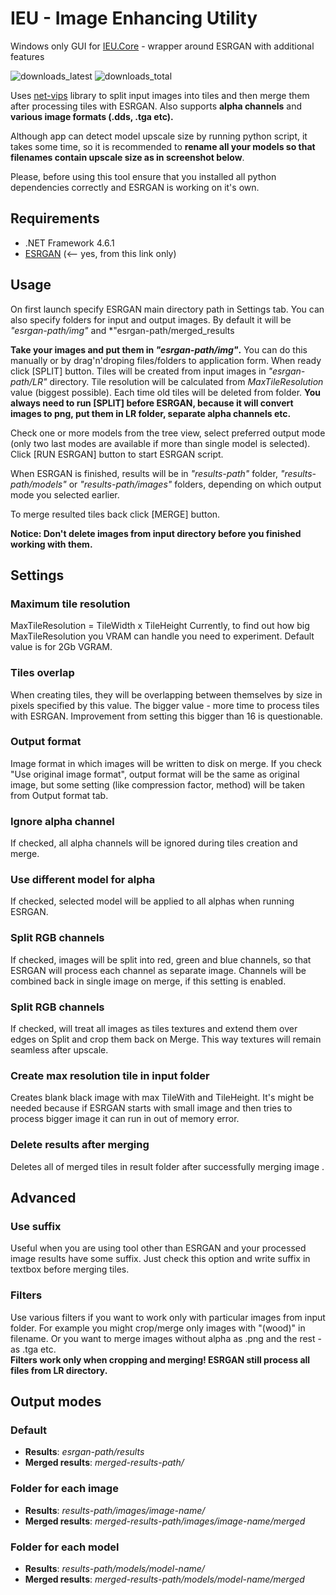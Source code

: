 # IEU - Image Enhancing Utility
Windows only GUI for [IEU.Core](https://github.com/ptrsuder/IEU.Core) - wrapper around ESRGAN with additional features

![downloads_latest](https://img.shields.io/github/downloads/ptrsuder/IEU.Winforms/latest/total.svg?color=magenta)
![downloads_total](https://img.shields.io/github/downloads/ptrsuder/IEU.Winforms/total.svg?label=downloads%40total)

Uses [net-vips](https://github.com/kleisauke/net-vips) library to split input images into tiles and then merge them after processing tiles with ESRGAN. Also supports **alpha channels** and **various image formats (.dds, .tga etc).**

Although app can detect model upscale size by running python script, it takes some time, so it is recommended to **rename all your models so that filenames contain upscale size as in screenshot below**.

Please, before using this tool ensure that you installed all python dependencies correctly and ESRGAN is working on it's own.

## Requirements

* .NET Framework 4.6.1
* [ESRGAN](https://github.com/xinntao/ESRGAN/tree/aceb85730832001ec1fa3a77bd6856b75e1d0e87) (<-- yes, from this link only)

## Usage

On first launch specify ESRGAN main directory path in Settings tab.
You can also specify folders for input and output images. By default it will be *"esrgan-path/img"* and *"esrgan-path/merged_results

**Take your images and put them in *"esrgan-path/img"*.** You can do this manually or by drag'n'droping files/folders to application form.
When ready click [SPLIT] button. Tiles will be created from input images in *"esrgan-path/LR"* directory. Tile resolution will be calculated from *MaxTileResolution* value (biggest possible). Each time old tiles will be deleted from folder.
 **You always need to run [SPLIT] before ESRGAN, because it will convert images to png, put them in LR folder, separate alpha channels etc.**
 
Check one or more models from the tree view, select preferred output mode (only two last modes are available if more than single model is selected).
Click [RUN ESRGAN] button to start ESRGAN script. 

When ESRGAN is finished, results will be in *"results-path"* folder, *"results-path/models"* or *"results-path/images"* folders, depending on which output mode you selected earlier.

To merge resulted tiles back click [MERGE] button.

**Notice: Don't delete images from input directory before you finished working with them.**

## Settings


 ### Maximum tile resolution
 MaxTileResolution = TileWidth x TileHeight
 Currently, to find out how big MaxTileResolution you VRAM can handle you need to experiment. Default value is for 2Gb VGRAM.
 ### Tiles overlap
 When creating tiles, they will be overlapping between themselves by size in pixels specified by this value. The bigger value - more time to process tiles with ESRGAN. Improvement from setting this bigger than 16 is questionable.
 ### Output format
 Image format in which images will be written to disk on merge. If you check "Use original image format", output format will be the same as original image, but some setting (like compression factor, method) will be taken from Output format tab.
 
  ### Ignore alpha channel
 If checked, all alpha channels will be ignored during tiles creation and merge.
 ### Use different model for alpha
 If checked, selected model will be applied to all alphas when running ESRGAN.
 ### Split RGB channels
 If checked, images will be split into red, green and blue channels, so that ESRGAN will process each channel as separate image. Channels will be combined back in single image on merge, if this setting is enabled.
 ### Split RGB channels
 If checked, will treat all images as tiles textures and extend them over edges on Split and crop them back on Merge. This way textures will remain seamless after upscale.

 ### Create max resolution tile in input folder
 Creates blank black image with max TileWith and TileHeight. It's might be needed because if ESRGAN starts with small image and then tries to process bigger image it can run in out of memory error. 
 ### Delete results after merging
 Deletes all of merged tiles in result folder after successfully merging image .
 
## Advanced
  
 ### Use suffix
 Useful when you are using tool other than ESRGAN and your processed image results have some suffix. Just check this option and write suffix in textbox before merging tiles.
 ### Filters
 Use various filters if you want to work only with particular images from input folder. For example you might crop/merge only images with "(wood)" in filename. Or you want to merge images without alpha as .png and the rest - as .tga etc. </br>
 **Filters work only when cropping and merging! ESRGAN still process all files from LR directory.**
  
## Output modes
  ### Default  
  * **Results**: *esrgan-path/results*
  * **Merged results**: *merged-results-path/*
  
  ### Folder for each image  
  * **Results**: *results-path/images/image-name/*
  * **Merged results**: *merged-results-path/images/image-name/merged*
  
  ### Folder for each model  
  * **Results**: *results-path/models/model-name/*
  * **Merged results**: *merged-results-path/models/model-name/merged*
  
  
